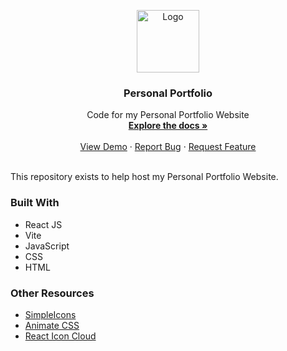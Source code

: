 <p align="center">
  <a href="https://github.com/kaustubhdoval/kaustubhdoval.github.io">
    <img src="https://i.kym-cdn.com/photos/images/newsfeed/001/701/580/24c.jpg" alt="Logo" width="100" height="100" >
  </a>

  <h3 align="center">Personal Portfolio</h3>

  <p align="center">
    Code for my Personal Portfolio Website
    <br />
    <a href="https://github.com/kaustubhdoval/kaustubhdoval.github.io"><strong>Explore the docs »</strong></a>
    <br />
    <br />
    <a href="https://kaustubhdoval.github.io" target="blank">View Demo</a>
    ·
    <a href="https://github.com/kaustubhdoval/kaustubhdoval.github.io/issues">Report Bug</a>
    ·
    <a href="https://github.com/kaustubhdoval/kaustubhdoval.github.io/issues">Request Feature</a>
  </p>
</p>
<br/>
This repository exists to help host my Personal Portfolio Website. 

### Built With 
<ul>
  <li>React JS</li>
  <li>Vite </li>
  <li>JavaScript</li>
  <li>CSS</li>
  <li>HTML</li>
</ul>

### Other Resources
<ul>
  <li><a href="https://simpleicons.org" target="_blank"> SimpleIcons <a/></li>
  <li> <a href="https://animate.style" target="_blank"> Animate CSS <a/></li>
  <li> <a href="https://github.com/teaguestockwell/react-icon-cloud" target="_blank"> React Icon Cloud <a/></li>
</ul>

